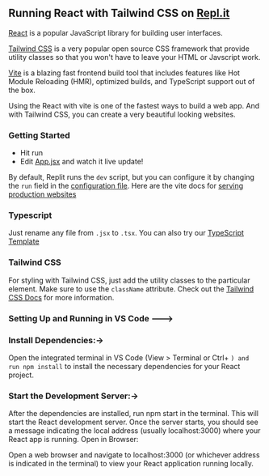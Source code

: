 ## Running React with Tailwind CSS on [Repl.it](https://replit.com)

[React](https://reactjs.org/) is a popular JavaScript library for building user interfaces.

[Tailwind CSS](https://tailwindcss.com) is a very popular open source CSS framework that provide utility classes so that you won't have to leave your HTML or Javscript work.

[Vite](https://vitejs.dev/) is a blazing fast frontend build tool that includes features like Hot Module Reloading (HMR), optimized builds, and TypeScript support out of the box.

Using the React with vite is one of the fastest ways to build a web app.
And with Tailwind CSS, you can create a very beautiful looking websites.

### Getting Started
- Hit run
- Edit [App.jsx](#src/App.jsx) and watch it live update!

By default, Replit runs the `dev` script, but you can configure it by changing the `run` field in the [configuration file](#.replit). Here are the vite docs for [serving production websites](https://vitejs.dev/guide/build.html)

### Typescript

Just rename any file from `.jsx` to `.tsx`. You can also try our [TypeScript Template](https://replit.com/@replit/React-TypeScript)

### Tailwind CSS

For styling with Tailwind CSS, just add the utility classes to the particular element. Make sure to use the `className` attribute. Check out the [Tailwind CSS Docs](https://tailwindcss.com/docs/installation) for more information.

### Setting Up and Running in VS Code --->
### Install Dependencies:->
  Open the integrated terminal in VS Code (View > Terminal or Ctrl+ `) and run npm install` to install the necessary dependencies for 
  your React project.
  
### Start the Development Server:->
 After the dependencies are installed, run npm start in the terminal. This will start the React development server.
 Once the server starts, you should see a message indicating the local address (usually localhost:3000) where your React app is running.
 Open in Browser:

 Open a web browser and navigate to localhost:3000 (or whichever address is indicated in the terminal) to view your React application 
 running locally.
